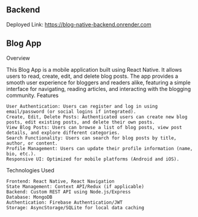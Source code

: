 ## Backend
Deployed Link: https://blog-native-backend.onrender.com

## Blog App
Overview

This Blog App is a mobile application built using React Native. It allows users to read, create, edit, and delete blog posts. The app provides a smooth user experience for bloggers and readers alike, featuring a simple interface for navigating, reading articles, and interacting with the blogging community.
Features

    User Authentication: Users can register and log in using email/password (or social logins if integrated).
    Create, Edit, Delete Posts: Authenticated users can create new blog posts, edit existing posts, and delete their own posts.
    View Blog Posts: Users can browse a list of blog posts, view post details, and explore different categories.
    Search Functionality: Users can search for blog posts by title, author, or content.
    Profile Management: Users can update their profile information (name, bio, etc.).
    Responsive UI: Optimized for mobile platforms (Android and iOS).

Technologies Used

    Frontend: React Native, React Navigation
    State Management: Context API/Redux (if applicable)
    Backend: Custom REST API using Node.js/Express
    Database: MongoDB
    Authentication: Firebase Authentication/JWT
    Storage: AsyncStorage/SQLite for local data caching
